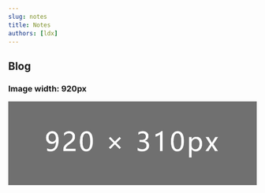 ```yaml
---
slug: notes
title: Notes
authors: [ldx]
---
```


## Blog
### Image width: 920px 

![Blog image scale](./blog_image_920.jpg)

